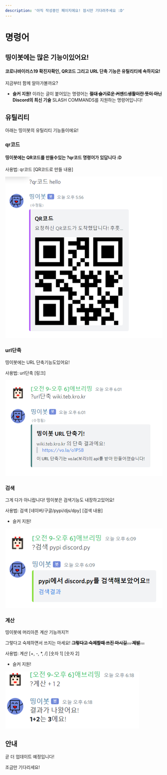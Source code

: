 ```yaml
---
description: '아직 작성중인 페이지에요! 잠시만 기다려주세요 :D'
---
```


# 명령어

## 띵이봇에는 많은 기능이있어요!

#### 코로나바이러스19 확진자확인, QR코드 그리고 URL 단축 기능은 유틸리티에 속하지요!

지금부터 함께 알아가볼까요?

* **슬커 지원!** 이라는 글이 붙어있는 명령어는 ~~**절대 슬기로운 커맨드생활이란 뜻이 아닌**~~ **Discord의 최신 기술** SLASH COMMANDS를 지원하는 명령어입니다!



## 유틸리티

아래는 띵이봇의 유틸리티 기능들이에요!

### qr코드 

#### 띵이봇에는 QR코드를 만들수있는 **?qr코드** 명령어가 있답니다 :D

사용법: qr코드 \[QR코드로 만들 내용\]

![?qr&#xCF54;&#xB4DC; &#xBA85;&#xB839;&#xC5B4; &#xC0AC;&#xC6A9; &#xC0AC;&#xC9C4;](../.gitbook/assets/qr-.png)

### url단축 

띵이봇에는 URL 단축기능도있어요!

사용법: url단축 \[링크\]

![?url&#xB2E8;&#xCD95; &#xBA85;&#xB839;&#xC5B4;&#xB85C; &#xC5EC;&#xB7EC;&#xBD84;&#xC774; &#xC9C0;&#xAE08; &#xC788;&#xB294; &#xC774; &#xC6F9;&#xC0AC;&#xC774;&#xD2B8;&#xB97C; &#xB2E8;&#xCD95;&#xD55C; &#xACB0;&#xACFC;!](../.gitbook/assets/url-.png)

### 검색 

그게 다가 아니랍니다! 띵이봇은 검색기능도 내장하고있어요!

사용법: 검색 \[네이버/구글/pypi/djs/dpy\] \[검색 내용\]

* 슬커 지원!

![&#xB775;&#xC774;&#xBD07;&#xC774; pypi&#xC5D0;&#xC11C; discord.py&#xB97C; &#xAC80;&#xC0C9;&#xD558;&#xACE0;&#xC788;&#xB124;&#xC694;!](../.gitbook/assets/.png.png)

### 계산

띵이봇에 머리아픈 계산 기능까지?!

그렇다고 숙제하면서 쓰지는 마세요! ~~**그렇다고 숙제할때 쓰진 마시길... 제발...**~~

사용법: 계산 \[+, -, \*, /\] \[숫자 1\] \[숫자 2\]

* 슬커 지원!

![&#xB775;&#xC774;&#xBD07;&#xC774; 1+2&#xB97C; &#xD574;&#xC8FC;&#xACE0;&#xC788;&#xB294; &#xBAA8;&#xC2B5;!](../.gitbook/assets/.png%20%281%29.png)

## 안내 

곧 더 업데이트 예정입니다!

조금만 기다리세요!

